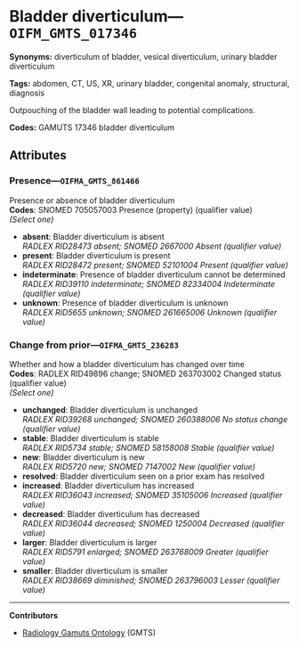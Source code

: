 # Bladder diverticulum—`OIFM_GMTS_017346`

**Synonyms:** diverticulum of bladder, vesical diverticulum, urinary bladder diverticulum

**Tags:** abdomen, CT, US, XR, urinary bladder, congenital anomaly, structural, diagnosis

Outpouching of the bladder wall leading to potential complications.

**Codes:** GAMUTS 17346 bladder diverticulum

## Attributes

### Presence—`OIFMA_GMTS_861466`

Presence or absence of bladder diverticulum  
**Codes**: SNOMED 705057003 Presence (property) (qualifier value)  
*(Select one)*

- **absent**: Bladder diverticulum is absent  
_RADLEX RID28473 absent; SNOMED 2667000 Absent (qualifier value)_
- **present**: Bladder diverticulum is present  
_RADLEX RID28472 present; SNOMED 52101004 Present (qualifier value)_
- **indeterminate**: Presence of bladder diverticulum cannot be determined  
_RADLEX RID39110 indeterminate; SNOMED 82334004 Indeterminate (qualifier value)_
- **unknown**: Presence of bladder diverticulum is unknown  
_RADLEX RID5655 unknown; SNOMED 261665006 Unknown (qualifier value)_

### Change from prior—`OIFMA_GMTS_236283`

Whether and how a bladder diverticulum has changed over time  
**Codes**: RADLEX RID49896 change; SNOMED 263703002 Changed status (qualifier value)  
*(Select one)*

- **unchanged**: Bladder diverticulum is unchanged  
_RADLEX RID39268 unchanged; SNOMED 260388006 No status change (qualifier value)_
- **stable**: Bladder diverticulum is stable  
_RADLEX RID5734 stable; SNOMED 58158008 Stable (qualifier value)_
- **new**: Bladder diverticulum is new  
_RADLEX RID5720 new; SNOMED 7147002 New (qualifier value)_
- **resolved**: Bladder diverticulum seen on a prior exam has resolved  
- **increased**: Bladder diverticulum has increased  
_RADLEX RID36043 increased; SNOMED 35105006 Increased (qualifier value)_
- **decreased**: Bladder diverticulum has decreased  
_RADLEX RID36044 decreased; SNOMED 1250004 Decreased (qualifier value)_
- **larger**: Bladder diverticulum is larger  
_RADLEX RID5791 enlarged; SNOMED 263768009 Greater (qualifier value)_
- **smaller**: Bladder diverticulum is smaller  
_RADLEX RID38669 diminished; SNOMED 263796003 Lesser (qualifier value)_

---

**Contributors**

- [Radiology Gamuts Ontology](https://gamuts.net/) (GMTS)